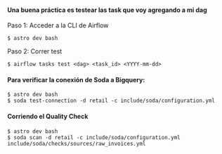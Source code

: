 #### Una buena práctica es testear las task que voy agregando a mi dag
Paso 1: Acceder a la CLI de Airflow
    
    $ astro dev bash

Paso 2: Correr test

    $ airflow tasks test <dag> <task_id> <YYYY-mm-dd>

#### Para verificar la conexión de Soda a Bigquery:
    
    $ astro dev bash
    $ soda test-connection -d retail -c include/soda/configuration.yml

#### Corriendo el Quality Check
    
    $ astro dev bash
    $ soda scan -d retail -c include/soda/configuration.yml include/soda/checks/sources/raw_invoices.yml
    